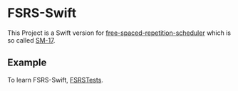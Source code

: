 # FSRS-Swift

This Project is a Swift version for [free-spaced-repetition-scheduler](https://github.com/open-spaced-repetition/free-spaced-repetition-scheduler) which is so called [SM-17](https://supermemo.guru/wiki/Algorithm_SM-17).

## Example

To learn FSRS-Swift, [FSRSTests](./Tests/FSRSTests/FSRSTests.swift).
